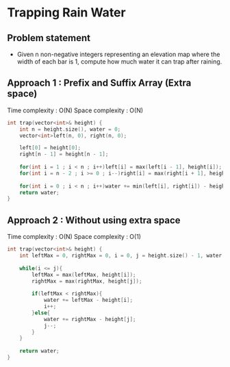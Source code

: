 # Trapping Rain Water

## Problem statement

- Given n non-negative integers representing an elevation map where the width of each bar is 1, compute how much water it can trap after raining.

## Approach 1 : Prefix and Suffix Array (Extra space)

Time complexity : O(N) 
Space complexity : O(N)

```cpp
int trap(vector<int>& height) {
    int n = height.size(), water = 0;
    vector<int>left(n, 0), right(n, 0);

    left[0] = height[0];
    right[n - 1] = height[n - 1];
    
    for(int i = 1 ; i < n ; i++)left[i] = max(left[i - 1], height[i]);
    for(int i = n - 2 ; i >= 0 ; i--)right[i] = max(right[i + 1], height[i]);
        
    for(int i = 0 ; i < n ; i++)water += min(left[i], right[i]) - height[i]; 
    return water;
}
```

## Approach 2 : Without using extra space

Time complexity : O(N) 
Space complexity : O(1)

```cpp
int trap(vector<int>& height) {
    int leftMax = 0, rightMax = 0, i = 0, j = height.size() - 1, water = 0;
    
    while(i <= j){
        leftMax = max(leftMax, height[i]);
        rightMax = max(rightMax, height[j]);
        
        if(leftMax < rightMax){
            water += leftMax - height[i];
            i++;
        }else{
            water += rightMax - height[j];
            j--;
        }
    }
    
    return water;
}
```